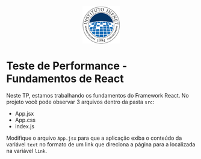 <p align="center">
    <img src="./assets/infnet_logo.png" alt="Infnet circle logo" width=100 />
</p>

# Teste de Performance - Fundamentos de React

Neste TP, estamos trabalhando os fundamentos do Framework React. No projeto você pode observar 3 arquivos dentro da pasta `src`:

- App.jsx
- App.css
- index.js

Modifique o arquivo `App.jsx` para que a aplicação exiba o conteúdo da variável `text` no formato de um link que direciona a página para a localizada na variável `link`.